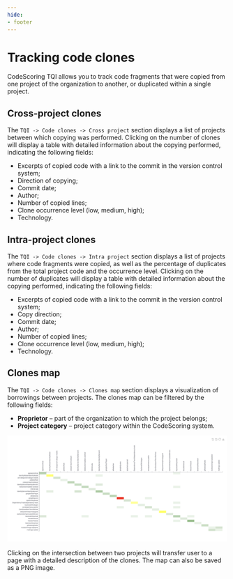 ```yaml
---
hide:
- footer
---
```


# Tracking code clones

CodeScoring TQI allows you to track code fragments that were copied from one project of the organization to another, or duplicated within a single project.

## Cross-project clones

The `TQI -> Code clones -> Cross project` section displays a list of projects between which copying was performed. Clicking on the number of clones will display a table with detailed information about the copying performed, indicating the following fields:

- Excerpts of copied code with a link to the commit in the version control system;
- Direction of copying;
- Commit date;
- Author;
- Number of copied lines;
- Clone occurrence level (low, medium, high);
- Technology.

## Intra-project clones

The `TQI -> Code clones -> Intra project` section displays a list of projects where code fragments were copied, as well as the percentage of duplicates from the total project code and the occurrence level. Clicking on the number of duplicates will display a table with detailed information about the copying performed, indicating the following fields:

- Excerpts of copied code with a link to the commit in the version control system;
- Copy direction;
- Commit date;
- Author;
- Number of copied lines;
- Clone occurrence level (low, medium, high);
- Technology.

## Clones map

The `TQI -> Code clones -> Clones map` section displays a visualization of borrowings between projects. The clones map can be filtered by the following fields:

- **Proprietor** – part of the organization to which the project belongs;
- **Project category** – project category within the CodeScoring system.

![Clones map](/assets/img/tqi/en/clones-map.png)

Clicking on the intersection between two projects will transfer user to a page with a detailed description of the clones. The map can also be saved as a PNG image.